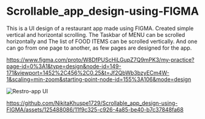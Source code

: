 # Scrollable_app_design-using-FIGMA
This is a UI design of a restaurant app made using FIGMA. 
Created simple vertical and horizontal scrolling. 
The Taskbar of MENU can be scrolled horizontally and The list of FOOD ITEMS can be scrolled vertically.
And one can go from one page to another, as few pages are designed for the app.


https://www.figma.com/proto/W8DfPUScHiLGupZ7Q9mPK3/my-practice?page-id=0%3A1&type=design&node-id=149-171&viewport=1452%2C456%2C0.25&t=Jf2QbWb3bzyECm4W-1&scaling=min-zoom&starting-point-node-id=155%3A106&mode=design

![Restro-app UI](https://github.com/NikitaKhuspe1729/Scrollable_app_design-using-FIGMA/assets/125488086/f8f2edec-e23b-41f8-9743-5b9299f76185)



https://github.com/NikitaKhuspe1729/Scrollable_app_design-using-FIGMA/assets/125488086/11f9c325-c926-4a85-be40-b7c37848fa68
